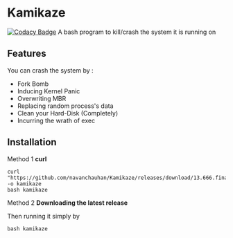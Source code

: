 # Kamikaze
[![Codacy Badge](https://api.codacy.com/project/badge/Grade/caf6b469937d416c88bb58adf30bd253)](https://www.codacy.com/app/navanchauhan/Kamikaze?utm_source=github.com&amp;utm_medium=referral&amp;utm_content=navanchauhan/Kamikaze&amp;utm_campaign=Badge_Grade)
A bash program to kill/crash the system it is running on
## Features
You can crash the system by :

* Fork Bomb
* Inducing Kernel Panic
* Overwriting MBR
* Replacing random process's data
* Clean your Hard-Disk (Completely)
* Incurring the wrath of exec

## Installation

Method 1 **curl**

```
curl "https://github.com/navanchauhan/Kamikaze/releases/download/13.666.final/kamikaze" -o kamikaze
bash kamikaze
```      
Method 2 **Downloading the latest release**

Then running it simply by

`bash kamikaze`
